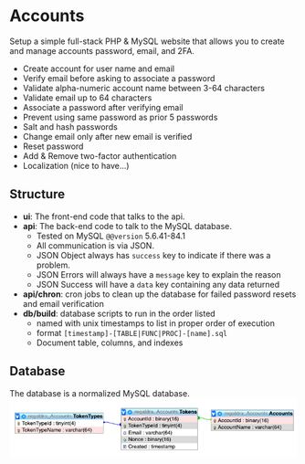 # Accounts

Setup a simple full-stack PHP & MySQL website that allows you to create and manage accounts password, email, and 2FA.

- Create account for user name and email
- Verify email before asking to associate a password
- Validate alpha-numeric account name between 3-64 characters
- Validate email up to 64 characters
- Associate a password after verifying email
- Prevent using same password as prior 5 passwords
- Salt and hash passwords
- Change email only after new email is verified
- Reset password
- Add & Remove two-factor authentication
- Localization (nice to have...)

## Structure
- **ui**: The front-end code that talks to the api.
- **api**: The back-end code to talk to the MySQL database.
    - Tested on MySQL `@@version` 5.6.41-84.1
    - All communication is via JSON.
    - JSON Object always has `success` key to indicate if there was a problem.
    - JSON Errors will always have a `message` key to explain the reason
    - JSON Success will have a `data` key containing any data returned
- **api/chron**: cron jobs to clean up the database for failed password resets and email verification
- **db/build**: database scripts to run in the order listed
  - named with unix timestamps to list in proper order of execution
  - format `[timestamp]-[TABLE|FUNC|PROC]-[name].sql`
  - Document table, columns, and indexes

## Database
The database is a normalized MySQL database.
![image](db-schema.png)

